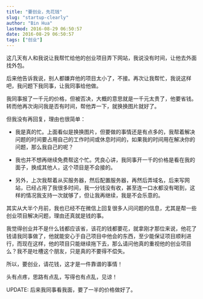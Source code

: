 ```yaml
---
title: "要创业，先花钱"
slug: "startup-clearly"
author: "Bin Hua"
lastmod: 2016-08-29 06:50:57
date: 2016-08-29 06:50:57
tags: ["创业"]
---
```


这几天有人和我说让我帮忙给他的创业项目弄下网站，我说没有时间，让他去外面找外包。

后来他告诉我说，别人都嫌弃他的项目太小了，不接。再次让我帮忙，我说这样吧，我问题下我同事，让我同事给他做。

我同事报了一千元的价格，但被否决，大概的意思就是一千元太贵了，他要省钱。转而他再次询问我是否有时间，帮他弄一下，就换换图片就好了。

但我没有再回复，理由也很简单：

- 我是真的忙。上面看似是换换图片，但要做的事情还是有点多的，我帮着解决问题的时间要占用自己的工作时间或休息时间的，如果我的时间用在解决你的问题，那么我自己的呢？ 

- 我也并不想再继续免费帮这个忙。凭良心讲，我同事开一千的价格是看在我的面子，换成其他人，这个项目是不会接的。 

- 另外，上次我帮着从买服务器，然后配置服务器，再然后弄域名，后来写网站，已经占用了我很多时间，我一分钱没有收，甚至连一口水都没有喝到，这样的情况我支持一次就够了，但让我再继续，我是不会乐意的。
 
其实从大半个月前，我也已经不在微信上回复很多人问问题的信息，尤其是帮一些创业项目解决问题，理由还真就是钱的事。

我觉得创业并不是什么钱都应该省，该花的钱都要花，就拿刚才那位来说，他花了钱请我同事做了，他就能安心于自己项目中他会的东西，至少能保证项目顺利进行，而现在这样，他的项目只能继续拖下去，那么请问他真的重视他的创业项目么？我不是吐槽这个朋友，只是真的不要得不偿失。

所以，要创业，请花钱，这才是一件靠谱的事情！

头有点疼，思路有点乱，写得也有点乱，见谅！

UPDATE: 后来我同事看我面，要了一半的价格做好了。
